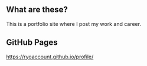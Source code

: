 ## What are these?

This is a portfolio site where I post my work and career.

## GitHub Pages

https://ryoaccount.github.io/profile/
